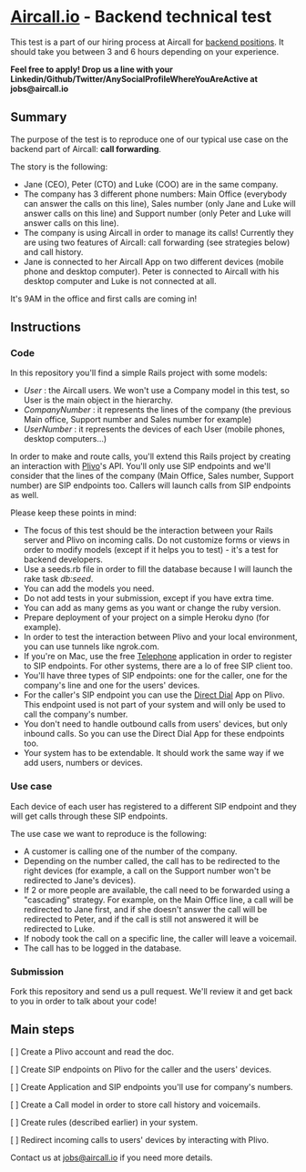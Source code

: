 # [Aircall.io](https://aircall.io) - Backend technical test

This test is a part of our hiring process at Aircall for [backend positions](https://aircall.io/jobs#BackendDeveloper). It should take you between 3 and 6 hours depending on your experience.

__Feel free to apply! Drop us a line with your Linkedin/Github/Twitter/AnySocialProfileWhereYouAreActive at jobs@aircall.io__

## Summary

The purpose of the test is to reproduce one of our typical use case on the backend part of Aircall: __call forwarding__.

The story is the following:

- Jane (CEO), Peter (CTO) and Luke (COO) are in the same company.
- The company has 3 different phone numbers: Main Office (everybody can answer the calls on this line), Sales number (only Jane and Luke will answer calls on this line) and Support number (only Peter and Luke will answer calls on this line).
- The company is using Aircall in order to manage its calls! Currently they are using two features of Aircall: call forwarding (see strategies below) and call history.
- Jane is connected to her Aircall App on two different devices (mobile phone and desktop computer). Peter is connected to Aircall with his desktop computer and Luke is not connected at all.

It's 9AM in the office and first calls are coming in!

## Instructions

### Code

In this repository you'll find a simple Rails project with some models: 

- _User_ : the Aircall users. We won't use a Company model in this test, so User is the main object in the hierarchy.
- _CompanyNumber_ : it represents the lines of the company (the previous Main office, Support number and Sales number for example)
- _UserNumber_ : it represents the devices of each User (mobile phones, desktop computers...)

In order to make and route calls, you'll extend this Rails project by creating an interaction with [Plivo](https://plivo.com)'s API. You'll only use SIP endpoints and we'll consider that the lines of the company (Main Office, Sales number, Support number) are SIP endpoints too. Callers will launch calls from SIP endpoints as well.

Please keep these points in mind:

- The focus of this test should be the interaction between your Rails server and Plivo on incoming calls. Do not customize forms or views in order to modify models (except if it helps you to test) - it's a test for backend developers.
- Use a seeds.rb file in order to fill the database because I will launch the rake task _db:seed_.
- You can add the models you need.
- Do not add tests in your submission, except if you have extra time.
- You can add as many gems as you want or change the ruby version.
- Prepare deployment of your project on a simple Heroku dyno (for example).
- In order to test the interaction between Plivo and your local environment, you can use tunnels like ngrok.com.
- If you're on Mac, use the free [Telephone](http://www.tlphn.com/) application in order to register to SIP endpoints. For other systems, there are a lo of free SIP client too.
- You'll have three types of SIP endpoints: one for the caller, one for the company's line and one for the users' devices. 
- For the caller's SIP endpoint you can use the [Direct Dial](https://www.plivo.com/docs/getting-started/sip-endpoint/) App on Plivo. This endpoint used is not part of your system and will only be used to call the company's number.
- You don't need to handle outbound calls from users' devices, but only inbound calls. So you can use the Direct Dial App for these endpoints too.
- Your system has to be extendable. It should work the same way if we add users, numbers or devices.


### Use case

Each device of each user has registered to a different SIP endpoint and they will get calls through these SIP endpoints.

The use case we want to reproduce is the following:

- A customer is calling one of the number of the company.
- Depending on the number called, the call has to be redirected to the right devices (for example, a call on the Support number won't be redirected to Jane's devices).
- If 2 or more people are available, the call need to be forwarded using a "cascading" strategy. For example, on the Main Office line, a call will be redirected to Jane first, and if she doesn't answer the call will be redirected to Peter, and if the call is still not answered it will be redirected to Luke. 
- If nobody took the call on a specific line, the caller will leave a voicemail.
- The call has to be logged in the database.

### Submission

Fork this repository and send us a pull request. We'll review it and get back to you in order to talk about your code!

## Main steps

[ ] Create a Plivo account and read the doc.

[ ] Create SIP endpoints on Plivo for the caller and the users' devices.

[ ] Create Application and SIP endpoints you'll use for company's numbers.

[ ] Create a Call model in order to store call history and voicemails.

[ ] Create rules (described earlier) in your system.

[ ] Redirect incoming calls to users' devices by interacting with Plivo.

Contact us at jobs@aircall.io if you need more details.
